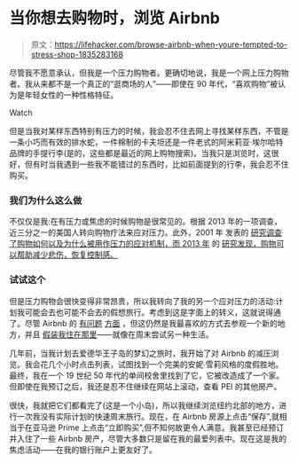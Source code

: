 # 当你想去购物时，浏览 Airbnb

> 原文：<https://lifehacker.com/browse-airbnb-when-youre-tempted-to-stress-shop-1835283168>

尽管我不愿意承认，但我是一个压力购物者。更确切地说，我是一个网上压力购物者。我从来都不是一个真正的“逛商场的人”——即使在 90 年代，“喜欢购物”被认为是年轻女性的一种性格特征。

Watch

但是当我对某样东西特别有压力的时候，我会忍不住去网上寻找某样东西，不管是一条小巧而有效的排水蛇，一件棉制的卡夫坦还是一件老式的阿米莉亚·埃尔哈特品牌的手提行李(是的，这些都是最近的网上购物搜索)。当我只是浏览时，这很好，但有时当我遇到一些我不能错过的东西时，比如前面提到的行李，我会忍不住购买。

### 我们为什么这么做

不仅仅是我:在有压力或焦虑的时候购物是很常见的。根据 2013 年的一项调查，近三分之一的美国人转向购物疗法来应对压力。此外，2001 年 发表的 [研究调查了购物如何以及为什么被用作压力的应对机制，而 2013 年](https://onlinelibrary.wiley.com/doi/pdf/10.1111/1468-5884.00179) 的 [研究发现，购物可以帮助减少悲伤，恢复控制感。](https://news.umich.edu/feeling-down-retail-therapy-helps-beat-the-blues/) 

### 试试这个

但是压力购物会很快变得非常昂贵，所以我转向了我的另一个应对压力的活动:计划我可能会去也可能不会去的假想旅行。考虑到这是字面上的转义，这就说得通了。尽管 Airbnb 的 [有问题](https://lifehacker.com/how-to-find-hidden-cameras-in-your-airbnb-1829779293) [方面](https://lifehacker.com/take-photos-of-your-airbnb-before-leaving-1833950599) ，但这仍然是我最喜欢的方式去参观一个新的地方，并且 [假装我住在那里](https://lifehacker.com/how-to-use-airbnb-to-live-anywhere-1788145276)——就像在周末尝试另一种生活。

几年前，当我计划去爱德华王子岛的梦幻之旅时，我开始了对 Airbnb 的减压浏览。我会花几个小时点击列表，试图找到一个完美的安妮·雪莉风格的度假胜地。最终，我在一个 19 世纪 50 年代的单间校舍里找到了它，它被改造成了一个家。但即使在我预订之后，我还是忍不住继续在网站上滚动，查看 PEI 的其他房产。

很快，我就把它们都看完了(这是一个小岛)，所以我继续浏览纽约北部的地方，进行一次我没有实际计划的快速周末旅行。现在，在 Airbnb 房源上点击“保存”,就相当于在亚马逊 Prime 上点击“立即购买”,但不知何故更令人满意。我甚至已经预订并入住了一些 Airbnb 房产，尽管大多数只是留在我的最爱列表中。现在这是我的焦虑活动——在我的银行账户上更友好了。